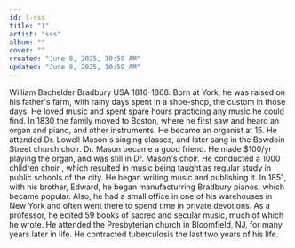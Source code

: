 ```yaml
---
id: 1-sss
title: "1"
artist: "sss"
album: ""
cover: ""
created: "June 8, 2025, 10:59 AM"
updated: "June 8, 2025, 10:59 AM"
---
```


William Bachelder Bradbury USA 1816-1868. 
Born at York, he was raised on his father's farm, with rainy days spent in a shoe-shop, the custom in those days. 
He loved music and spent spare hours practicing any music he could find. 
In 1830 the family moved to Boston, where he first saw and heard an organ and piano, and other instruments. 
He became an organist at 15. 
He attended Dr. Lowell Mason's singing classes, and later sang in the Bowdoin Street church choir. 
Dr. Mason became a good friend. He made $100/yr playing the organ, and was still in Dr. Mason's choir. 
He conducted a 1000 children choir , which resulted in music being taught as regular study in public schools of the city. 
He began writing music and publishing it. 
In 1851, with his brother, Edward, he began manufacturring Bradbury pianos, which became popular. 
Also, he had a small office in one of his warehouses in New York and often went there to spend time in private devotions. 
As a professor, he edited 59 books of sacred and secular music, much of which he wrote. 
He attended the Presbyterian church in Bloomfield, NJ, for many years later in life.
He contracted tuberculosis the last two years of his life.
